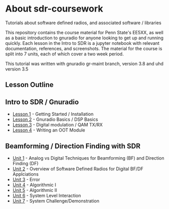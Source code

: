 About sdr-coursework
===================

Tutorials about software defined radios, and associated software / libraries

This repository contains the course material for Penn State's EE5XX, as well as
a basic introduction to gnuradio for anyone looking to get up and running
quickly. Each lesson in the Intro to SDR is a jupyter notebook with relevant
documentation, references, and screenshots. The material for the course is split
into 7 units, each of which cover a two week period.

This tutorial was written with gnuradio gr-maint branch, version 3.8 and uhd
version 3.5

Lesson Outline
--------------

## Intro to SDR / Gnuradio

 * [Lesson 1](./Basics/Lesson1) - Getting Started / Installation
 * [Lesson 2](./Basics/Lesson2) - Gnuradio Basics / DSP Basics
 * [Lesson 3](./Basics/Lesson3) - Digital modulation / QAM TX/RX
 * [Lesson 4](./Basics/Lesson4) - Writing an OOT Module

## Beamforming / Direction Finding with SDR

 * [Unit 1](./BeamformingAndDirectionFinding/Unit1) - Analog vs Digital Techniques for Beamforming (BF) and Direction Finding (DF)
 * [Unit 2](./BeamformingAndDirectionFinding/Unit2) - Overview of Software Defined Radios for Digital BF/DF Applciations
 * [Unit 3](./BeamformingAndDirectionFinding/Unit3) - Error
 * [Unit 4](./BeamformingAndDirectionFinding/Unit4) - Algorithmic I
 * [Unit 5](./BeamformingAndDirectionFinding/Unit5) - Algorithmic II
 * [Unit 6](./BeamformingAndDirectionFinding/Unit6) - System Level Interaction
 * [Unit 7](./BeamformingAndDirectionFinding/Unit7) - System Challenge/Demonstration
